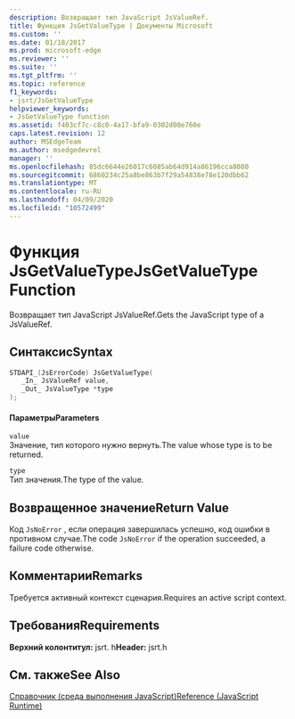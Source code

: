 ```yaml
---
description: Возвращает тип JavaScript JsValueRef.
title: Функция JsGetValueType | Документы Microsoft
ms.custom: ''
ms.date: 01/18/2017
ms.prod: microsoft-edge
ms.reviewer: ''
ms.suite: ''
ms.tgt_pltfrm: ''
ms.topic: reference
f1_keywords:
- jsrt/JsGetValueType
helpviewer_keywords:
- JsGetValueType function
ms.assetid: f403cf7c-c8c0-4a17-bfa9-0302d00e760e
caps.latest.revision: 12
author: MSEdgeTeam
ms.author: msedgedevrel
manager: ''
ms.openlocfilehash: 85dc6644e26017c6085ab64d914a86196cca8080
ms.sourcegitcommit: 6860234c25a8be863b7f29a54838e78e120dbb62
ms.translationtype: MT
ms.contentlocale: ru-RU
ms.lasthandoff: 04/09/2020
ms.locfileid: "10572499"
---
```

# <span data-ttu-id="72041-103">Функция JsGetValueType</span><span class="sxs-lookup"><span data-stu-id="72041-103">JsGetValueType Function</span></span>
<span data-ttu-id="72041-104">Возвращает тип JavaScript JsValueRef.</span><span class="sxs-lookup"><span data-stu-id="72041-104">Gets the JavaScript type of a JsValueRef.</span></span>  
  
## <span data-ttu-id="72041-105">Синтаксис</span><span class="sxs-lookup"><span data-stu-id="72041-105">Syntax</span></span>  
  
```cpp  
STDAPI_(JsErrorCode) JsGetValueType(  
   _In_ JsValueRef value,  
   _Out_ JsValueType *type  
);  
```  
  
#### <span data-ttu-id="72041-106">Параметры</span><span class="sxs-lookup"><span data-stu-id="72041-106">Parameters</span></span>  
 `value`  
 <span data-ttu-id="72041-107">Значение, тип которого нужно вернуть.</span><span class="sxs-lookup"><span data-stu-id="72041-107">The value whose type is to be returned.</span></span>  
  
 `type`  
 <span data-ttu-id="72041-108">Тип значения.</span><span class="sxs-lookup"><span data-stu-id="72041-108">The type of the value.</span></span>  
  
## <span data-ttu-id="72041-109">Возвращенное значение</span><span class="sxs-lookup"><span data-stu-id="72041-109">Return Value</span></span>  
 <span data-ttu-id="72041-110">Код `JsNoError` , если операция завершилась успешно, код ошибки в противном случае.</span><span class="sxs-lookup"><span data-stu-id="72041-110">The code `JsNoError` if the operation succeeded, a failure code otherwise.</span></span>  
  
## <span data-ttu-id="72041-111">Комментарии</span><span class="sxs-lookup"><span data-stu-id="72041-111">Remarks</span></span>  
 <span data-ttu-id="72041-112">Требуется активный контекст сценария.</span><span class="sxs-lookup"><span data-stu-id="72041-112">Requires an active script context.</span></span>  
  
## <span data-ttu-id="72041-113">Требования</span><span class="sxs-lookup"><span data-stu-id="72041-113">Requirements</span></span>  
 <span data-ttu-id="72041-114">**Верхний колонтитул:** jsrt. h</span><span class="sxs-lookup"><span data-stu-id="72041-114">**Header:** jsrt.h</span></span>  
  
## <span data-ttu-id="72041-115">См. также</span><span class="sxs-lookup"><span data-stu-id="72041-115">See Also</span></span>  
 [<span data-ttu-id="72041-116">Справочник (среда выполнения JavaScript)</span><span class="sxs-lookup"><span data-stu-id="72041-116">Reference (JavaScript Runtime)</span></span>](../chakra-hosting/reference-javascript-runtime.md)